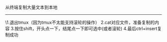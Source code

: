 从终端复制大量文本到本地
***
\1.退出tmux（因为tmux不太能支持滚轮的操作）
2.cat对应文件，准备复制的内容
3.按住shift，开头点一下，结尾点一下即可选中(或者滚轮)
4.最后ctrl+insert复制成功